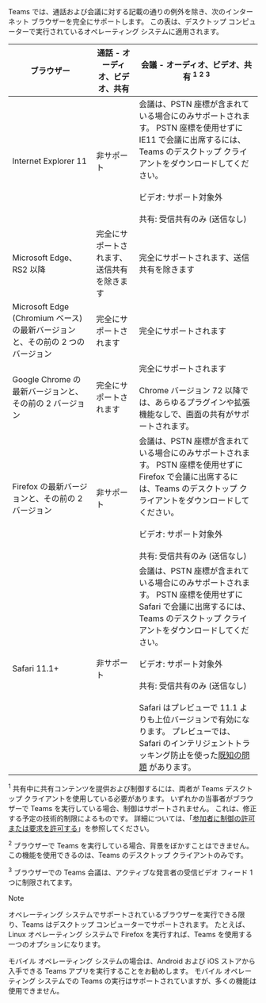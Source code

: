 Teams では、通話および会議に対する記載の通りの例外を除き、次のインターネット ブラウザーを完全にサポートします。 この表は、デスクトップ コンピューターで実行されているオペレーティング システムに適用されます。 


|ブラウザー  |通話 - オーディオ、ビデオ、共有  |会議 - オーディオ、ビデオ、共有 <sup>1</sup> <sup>2</sup> <sup>3</sup>  |
|---------|---------|---------|
|Internet Explorer 11     |非サポート         |会議は、PSTN 座標が含まれている場合にのみサポートされます。 PSTN 座標を使用せずに IE11 で会議に出席するには、Teams のデスクトップ クライアントをダウンロードしてください。<br><br>ビデオ: サポート対象外<br><br>共有: 受信共有のみ (送信なし)     |
|Microsoft Edge、RS2 以降     |完全にサポートされます、送信共有を除きます         |完全にサポートされます、送信共有を除きます         |
|Microsoft Edge (Chromium ベース) の最新バージョンと、その前の 2 つのバージョン     | 完全にサポートされます    |完全にサポートされます         |
|Google Chrome の最新バージョンと、その前の 2 バージョン       |完全にサポートされます |完全にサポートされます <br> <br>Chrome バージョン 72 以降では、あらゆるプラグインや拡張機能なしで、画面の共有がサポートされます。       |
|Firefox の最新バージョンと、その前の 2 バージョン     |非サポート         |会議は、PSTN 座標が含まれている場合にのみサポートされます。 PSTN 座標を使用せずに Firefox で会議に出席するには、Teams のデスクトップ クライアントをダウンロードしてください。<br><br>ビデオ: サポート対象外<br><br>共有: 受信共有のみ (送信なし)     |
|Safari 11.1+     | 非サポート        |会議は、PSTN 座標が含まれている場合にのみサポートされます。 PSTN 座標を使用せずに Safari で会議に出席するには、Teams のデスクトップ クライアントをダウンロードしてください。<br><br>ビデオ: サポート対象外<br><br>共有: 受信共有のみ (送信なし)<br><br>Safari はプレビューで 11.1 よりも上位バージョンで有効になります。 プレビューでは、Safari のインテリジェントトラッキング防止を使った[既知の問題](https://support.office.com/article/safari-browser-support-1aac0a7c-35a8-42c1-a7df-f674afe234df) があります。      |

<sup>1</sup> 共有中に共有コンテンツを提供および制御するには、両者が Teams デスクトップ クライアントを使用している必要があります。 いずれかの当事者がブラウザーで Teams を実行している場合、制御はサポートされません。 これは、修正する予定の技術的制限によるものです。 詳細については、「[参加者に制御の許可または要求を許可する](../meeting-policies-in-teams.md#allow-a-participant-to-give-or-request-control)」を参照してください。

<sup>2</sup> ブラウザーで Teams を実行している場合、背景をぼかすことはできません。 この機能を使用できるのは、Teams のデスクトップ クライアントのみです。

<sup>3</sup> ブラウザーでの Teams 会議は、アクティブな発言者の受信ビデオ フィード 1 つに制限されてます。

> [!NOTE]
> オペレーティング システムでサポートされているブラウザーを実行できる限り、Teams はデスクトップ コンピューターでサポートされます。 たとえば、Linux オペレーティング システムで Firefox を実行すれば、Teams を使用する一つのオプションになります。
>
> モバイル オペレーティング システムの場合は、Android および iOS ストアから入手できる Teams アプリを実行することをお勧めします。 モバイル オペレーティング システムでの Teams の実行はサポートされていますが、多くの機能は使用できません。
